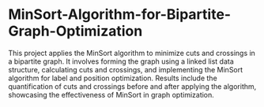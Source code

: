 # MinSort-Algorithm-for-Bipartite-Graph-Optimization
This project applies the MinSort algorithm to minimize cuts and crossings in a bipartite graph. 
It involves forming the graph using a linked list data structure, calculating cuts and crossings, and implementing the MinSort algorithm for label and position optimization.
Results include the quantification of cuts and crossings before and after applying the algorithm, showcasing the effectiveness of MinSort in graph optimization.

